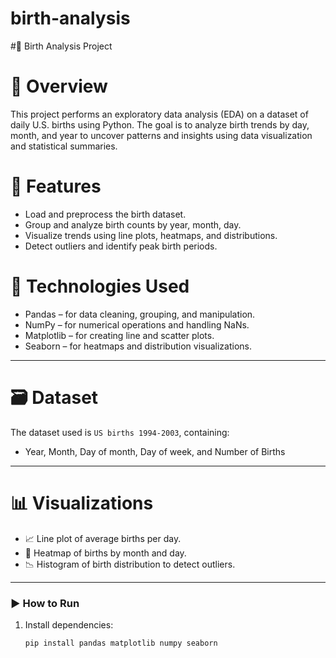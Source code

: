# birth-analysis
#🎉 Birth Analysis Project

# 📌 Overview

This project performs an exploratory data analysis (EDA) on a dataset of daily U.S. births using Python. The goal is to analyze birth trends by day, month, and year to uncover patterns and insights using data visualization and statistical summaries.


# 📂 Features

* Load and preprocess the birth dataset.
* Group and analyze birth counts by year, month, day.
* Visualize trends using line plots, heatmaps, and distributions.
* Detect outliers and identify peak birth periods.



# 🧰 Technologies Used

* Pandas – for data cleaning, grouping, and manipulation.
* NumPy – for numerical operations and handling NaNs.
* Matplotlib – for creating line and scatter plots.
* Seaborn – for heatmaps and distribution visualizations.

---

# 🗃️ Dataset

The dataset used is `US births 1994-2003`, containing:

* Year, Month, Day of month, Day of week, and Number of Births

---

# 📊 Visualizations

* 📈 Line plot of average births per day.
* 📅 Heatmap of births by month and day.
* 📉 Histogram of birth distribution to detect outliers.

---

### ▶️ How to Run

1. Install dependencies:

   ```bash
   pip install pandas matplotlib numpy seaborn

   







